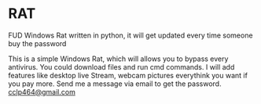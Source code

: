 # RAT
FUD Windows Rat written in python, it will get updated every time someone buy the password

This is a simple Windows Rat, which will allows you to bypass every antivirus. You could download files and run cmd commands. I will add features like desktop live Stream, webcam pictures everythink you want if you pay more.
Send me a message via email to get the password. cclp464@gmail.com


